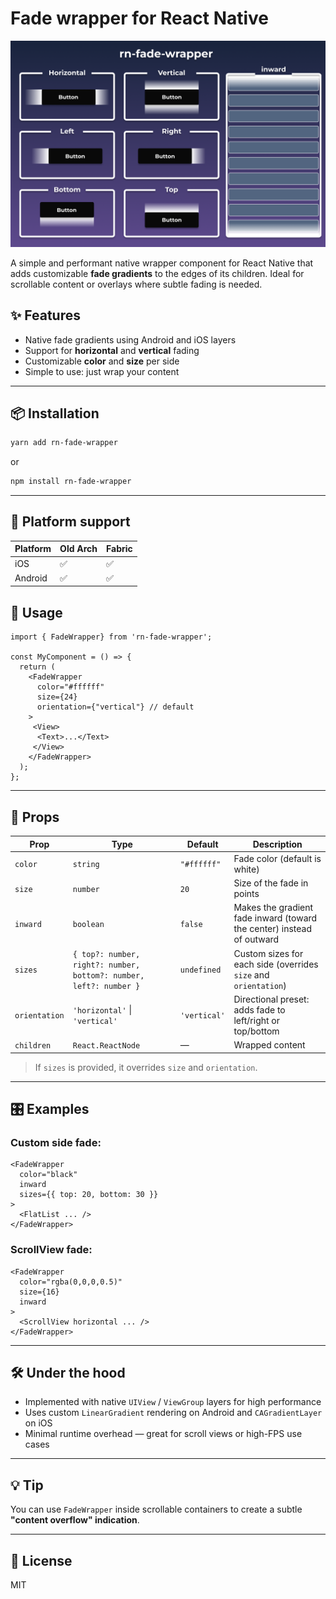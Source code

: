 # Fade wrapper for React Native
<p align="center">
<img src="./assets/img.png" width="700" alt="react-native-auto-skeleton demo" />
</p>

A simple and performant native wrapper component for React Native that adds customizable **fade gradients** to the edges of its children. Ideal for scrollable content or overlays where subtle fading is needed.

## ✨ Features

- Native fade gradients using Android and iOS layers
- Support for **horizontal** and **vertical** fading
- Customizable **color** and **size** per side
- Simple to use: just wrap your content

---

## 📦 Installation

```bash
yarn add rn-fade-wrapper
```

or

```bash
npm install rn-fade-wrapper
```

---

## 📱 Platform support

| Platform | Old Arch | Fabric |
|----------|----------|--------|
| iOS      | ✅        | ✅      |
| Android  | ✅        | ✅      |

## 🚀 Usage

```tsx
import { FadeWrapper} from 'rn-fade-wrapper';

const MyComponent = () => {
  return (
    <FadeWrapper
      color="#ffffff"
      size={24}
      orientation={"vertical"} // default
    >
     <View>
      <Text>...</Text>
     </View>
    </FadeWrapper>
  );
};
```

---

## 🧹 Props

| Prop         | Type                       | Default              | Description |
|--------------|----------------------------|----------------------|-------------|
| `color`      | `string`                   | `"#ffffff"`          | Fade color (default is white) |
| `size`       | `number`                   | `20`                 | Size of the fade in points |
| `inward`       | `boolean`                   | `false`                 | Makes the gradient fade inward (toward the center) instead of outward |
| `sizes`      | `{ top?: number, right?: number, bottom?: number, left?: number }` | `undefined` | Custom sizes for each side (overrides `size` and `orientation`) |
| `orientation`| `'horizontal'` \| `'vertical'` | `'vertical'`     | Directional preset: adds fade to left/right or top/bottom |
| `children`   | `React.ReactNode`          | —                    | Wrapped content |

> If `sizes` is provided, it overrides `size` and `orientation`.

---

## 🎛 Examples

### Custom side fade:

```tsx
<FadeWrapper
  color="black"
  inward
  sizes={{ top: 20, bottom: 30 }}
>
  <FlatList ... />
</FadeWrapper>
```

### ScrollView fade:

```tsx
<FadeWrapper
  color="rgba(0,0,0,0.5)"
  size={16}
  inward
>
  <ScrollView horizontal ... />
</FadeWrapper>
```

---

## 🛠 Under the hood

- Implemented with native `UIView` / `ViewGroup` layers for high performance
- Uses custom `LinearGradient` rendering on Android and `CAGradientLayer` on iOS
- Minimal runtime overhead — great for scroll views or high-FPS use cases

---

## 💡 Tip

You can use `FadeWrapper` inside scrollable containers to create a subtle **"content overflow" indication**.

---

## 📓 License

MIT


